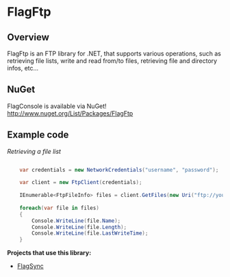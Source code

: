 # FlagFtp

## Overview

FlagFtp is an FTP library for .NET, that supports various operations, such as retrieving file lists, 
write and read from/to files, retrieving file and directory infos, etc...

## NuGet

FlagConsole is available via NuGet!
http://www.nuget.org/List/Packages/FlagFtp

## Example code

*Retrieving a file list*

```c#

    var credentials = new NetworkCredentials("username", "password");
    
    var client = new FtpClient(credentials);
    
    IEnumerable<FtpFileInfo> files = client.GetFiles(new Uri("ftp://yourserver/yourdirectory/"));
    
    foreach(var file in files)
    {
        Console.WriteLine(file.Name);
        Console.WriteLine(file.Length);
        Console.WriteLine(file.LastWriteTime);
    }
```
    
**Projects that use this library:**

- [FlagSync](http://github.com/flagbug/FlagSync)